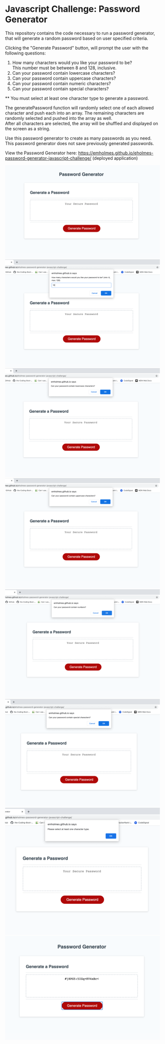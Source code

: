 # Javascript Challenge: Password Generator

This repository contains the code necessary to run a password generator, that will generate a random password based on user specified criteria. 

Clicking the "Generate Password" button, will prompt the user with the following questions: 
1. How many characters would you like your password to be? 
<br>This number must be between 8 and 128, inclusive. 
2. Can your password contain lowercase characters?
3. Can your password contain uppercase characters?
4. Can your password contain numeric characters?
5. Can your password contain special characters?

** You must select at least one character type to generate a password.

The generatePassword function will randomly select one of each allowed character and push each into an array. The remaining characters are randomly selected and pushed into the array as well. <br>
After all characters are selected, the array will be shuffled and displayed on the screen as a string. 

Use this password generator to create as many passwords as you need. This password generator does not save previously generated passwords. 

View the Password Generator here: https://emholmes.github.io/eholmes-password-generator-javascript-challenge/ (deployed application)


![Screenshot of loaded page](./assets/images/password-gen-start.png)
![Screenshot of password length prompt](./assets/images/password-gen-chars.png)
![Screenshot of password lowercase chars prompt](./assets/images/password-gen-lowerchars.png)
![Screenshot of password uppercase chars prompt](./assets/images/password-gen-upperchars.png)
![Screenshot of password numeric chars prompt](./assets/images/password-gen-numchars.png)
![Screenshot of password special chars prompt](./assets/images/password-gen-specialchars.png)
![Screenshot showing error message if no character types are okayed](./assets/images/password-gen-charerror.png)
![Screenshot of final screen with password](./assets/images/password-gen-finalscreen.png)